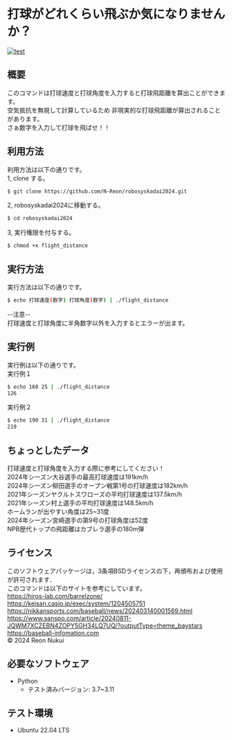 # 打球がどれくらい飛ぶか気になりませんか？
[![test](https://github.com/N-Reon/robosys2024/actions/workflows/test.yml/badge.svg?branch=main)](https://github.com/N-Reon/robosys2024/actions/workflows/test.yml)

## 概要
このコマンドは打球速度と打球角度を入力すると打球飛距離を算出ことができます。  
空気抵抗を無視して計算しているため  非現実的な打球飛距離が算出されることがあります。  
さぁ数字を入力して打球を飛ばせ！！  

## 利用方法
利用方法は以下の通りです。  
1, clone する。
```bash
$ git clone https://github.com/N-Reon/robosyskadai2024.git
```
2, robosyskadai2024に移動する。
```bash
$ cd robosyskadai2024
```
3, 実行権限を付与する。
```bash
$ chmod +x flight_distance
```

## 実行方法
実行方法は以下の通りです。  
```bash
$ echo 打球速度(数字) 打球角度(数字) | ./flight_distance  
```
--注意--  
打球速度と打球角度に半角数字以外を入力するとエラーが出ます。

## 実行例
実行例は以下の通りです。  
実行例１    
```bash
$ echo 160 25 | ./flight_distance  
126
```
実行例２  
```bash
$ echo 190 31 | ./flight_distance  
219
```

## ちょっとしたデータ
打球速度と打球角度を入力する際に参考にしてください！  
2024年シーズン大谷選手の最高打球速度は191km/h  
2024年シーズン柳田選手のオープン戦第1号の打球速度は182km/h  
2021年シーズンヤクルトスワローズの平均打球速度は137.5km/h  
2021年シーズン村上選手の平均打球速度は148.5km/h  
ホームランが出やすい角度は25~31度  
2024年シーズン宮崎選手の第9号の打球角度は52度  
NPB歴代トップの飛距離はカブレラ選手の180m弾　　
## ライセンス
このソフトウェアパッケージは，3条項BSDライセンスの下，再頒布および使用が許可されます．  
このコマンドは以下のサイトを参考にしています。  
https://hiros-lab.com/barrelzone/  
https://keisan.casio.jp/exec/system/1204505751  
https://nikkansports.com/baseball/news/202403140001569.html  
https://www.sanspo.com/article/20240811-JQWM7XCZEBN4ZOPY5GH34LQ7UQ/?outputType=theme_baystars  
https://baseball-infomation.com  
© 2024 Reon Nukui
## 必要なソフトウェア
- Python
  - テスト済みバージョン: 3.7~3.11

## テスト環境
- Ubuntu 22.04 LTS  
